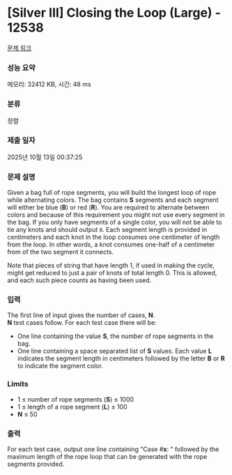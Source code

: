 # [Silver III] Closing the Loop (Large) - 12538 

[문제 링크](https://www.acmicpc.net/problem/12538) 

### 성능 요약

메모리: 32412 KB, 시간: 48 ms

### 분류

정렬

### 제출 일자

2025년 10월 13일 00:37:25

### 문제 설명

<p>Given a bag full of rope segments, you will build the longest loop of rope while alternating colors. The bag contains <strong>S</strong> segments and each segment will either be blue (<strong>B</strong>) or red (<strong>R</strong>). You are required to alternate between colors and because of this requirement you might not use every segment in the bag. If you only have segments of a single color, you will not be able to tie any knots and should output <code>0</code>. Each segment length is provided in centimeters and each knot in the loop consumes one centimeter of length from the loop. In other words, a knot consumes one-half of a centimeter from of the two segment it connects.</p>

<p>Note that pieces of string that have length 1, if used in making the cycle, might get reduced to just a pair of knots of total length 0. This is allowed, and each such piece counts as having been used.</p>

### 입력 

 <p>The first line of input gives the number of cases, <strong>N</strong>.<br>
<strong>N</strong> test cases follow. For each test case there will be:</p>

<ul>
	<li>One line containing the value <strong>S</strong>, the number of rope segments in the bag.</li>
	<li>One line containing a space separated list of <strong>S</strong> values. Each value <strong>L</strong> indicates the segment length in centimeters followed by the letter <strong>B</strong> or <strong>R</strong> to indicate the segment color.</li>
</ul>

<h3>Limits</h3>

<ul>
	<li>1 ≤ number of rope segments (<strong>S</strong>) ≤ 1000</li>
	<li>1 ≤ length of a rope segment (<strong>L</strong>) ≤ 100</li>
	<li><strong>N</strong> ≤ 50</li>
</ul>

### 출력 

 <p>For each test case, output one line containing "Case #<strong>x</strong>: " followed by the maximum length of the rope loop that can be generated with the rope segments provided.</p>

